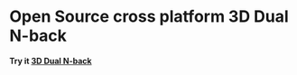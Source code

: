 # Open Source cross platform 3D Dual N-back

**Try it [3D Dual N-back](https://4skinskywalker.github.io/3D-Dual_N-back/)**
